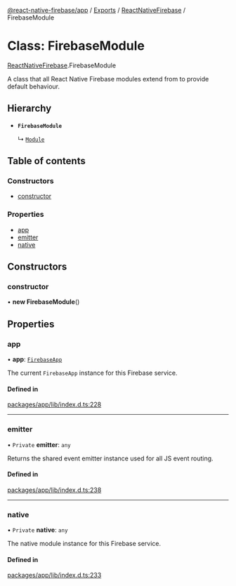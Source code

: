 [@react-native-firebase/app](../README.md) / [Exports](../modules.md) / [ReactNativeFirebase](../modules/ReactNativeFirebase.md) / FirebaseModule

# Class: FirebaseModule

[ReactNativeFirebase](../modules/ReactNativeFirebase.md).FirebaseModule

A class that all React Native Firebase modules extend from to provide default behaviour.

## Hierarchy

- **`FirebaseModule`**

  ↳ [`Module`](Utils.Module.md)

## Table of contents

### Constructors

- [constructor](ReactNativeFirebase.FirebaseModule.md#constructor)

### Properties

- [app](ReactNativeFirebase.FirebaseModule.md#app)
- [emitter](ReactNativeFirebase.FirebaseModule.md#emitter)
- [native](ReactNativeFirebase.FirebaseModule.md#native)

## Constructors

### constructor

• **new FirebaseModule**()

## Properties

### app

• **app**: [`FirebaseApp`](../interfaces/ReactNativeFirebase.FirebaseApp.md)

The current `FirebaseApp` instance for this Firebase service.

#### Defined in

[packages/app/lib/index.d.ts:228](https://github.com/invertase/react-native-firebase/blob/c9b695aa8/packages/app/lib/index.d.ts#L228)

___

### emitter

• `Private` **emitter**: `any`

Returns the shared event emitter instance used for all JS event routing.

#### Defined in

[packages/app/lib/index.d.ts:238](https://github.com/invertase/react-native-firebase/blob/c9b695aa8/packages/app/lib/index.d.ts#L238)

___

### native

• `Private` **native**: `any`

The native module instance for this Firebase service.

#### Defined in

[packages/app/lib/index.d.ts:233](https://github.com/invertase/react-native-firebase/blob/c9b695aa8/packages/app/lib/index.d.ts#L233)
